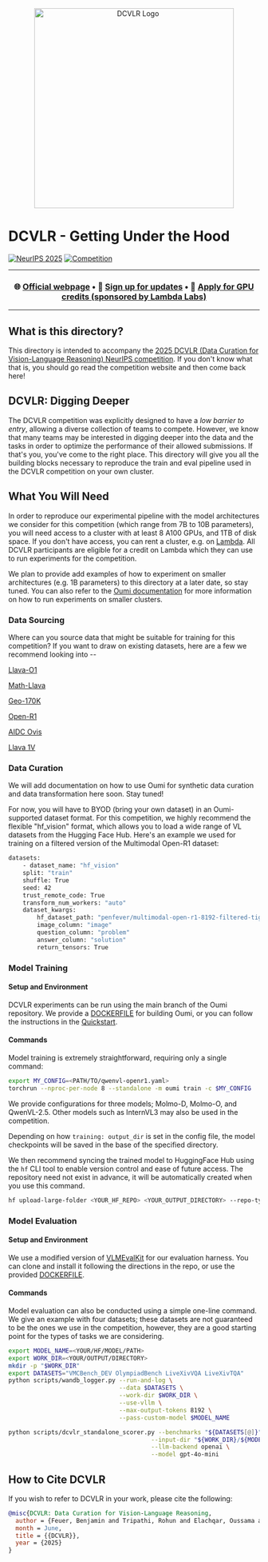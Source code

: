<div align="center">
  <img src="https://dcvlr-neurips.github.io/static/images/dcvlr-logo.png" alt="DCVLR Logo" width="400">
</div>

# DCVLR - Getting Under the Hood

[![NeurIPS 2025](https://img.shields.io/badge/NeurIPS-2025-blue.svg)](https://neurips.cc/Conferences/2025)
[![Competition](https://img.shields.io/badge/Competition-Open-green.svg)](https://dcvlr.org)

---

<div align="center">

  <h3>
   🌐 <a href="https://dcvlr-neurips.github.io">Official webpage</a> •
   🚀 <a href="https://oumi-ai.typeform.com/to/LnYoisi5">Sign up for updates</a> •
   🎯 <a href="https://oumi-ai.typeform.com/to/OGPuRt6U">Apply for GPU credits (sponsored by Lambda Labs)</a>
   </h3>
</div>

---

## What is this directory?

This directory is intended to accompany the [2025 DCVLR (Data Curation for Vision-Language Reasoning) NeurIPS competition](https://dcvlr-neurips.github.io/). If you don't know what that is, you should go read the competition website and then come back here!

## DCVLR: Digging Deeper

The DCVLR competition was explicitly designed to have a *low barrier to entry*, allowing a diverse collection of teams to compete. However, we know that many teams may be interested in digging deeper into the data and the tasks in order to optimize the performance of their allowed submissions. If that's you, you've come to the right place. This directory will give you all the building blocks necessary to reproduce the train and eval pipeline used in the DCVLR competition on your own cluster.

## What You Will Need

In order to reproduce our experimental pipeline with the model architectures we consider for this competition (which range from 7B to 10B parameters), you will need access to a cluster with at least 8 A100 GPUs, and 1TB of disk space. If you don't have access, you can rent a cluster, e.g. on [Lambda](https://lambdalabs.com/service/gpu-cloud). All DCVLR participants are eligible for a credit on Lambda which they can use to run experiments for the competition.

We plan to provide add examples of how to experiment on smaller architectures (e.g. 1B parameters) to this directory at a later date, so stay tuned. You can also refer to the [Oumi documentation](https://oumi.ai/docs/en/latest/index.html) for more information on how to run experiments on smaller clusters.

### Data Sourcing

Where can you source data that might be suitable for training for this competition? If you want to draw on existing datasets, here are a few we recommend looking into --

[Llava-O1](https://huggingface.co/datasets/Xkev/LLaVA-CoT-100k)

[Math-Llava](https://huggingface.co/datasets/Zhiqiang007/MathV360K)

[Geo-170K](https://huggingface.co/datasets/Luckyjhg/Geo170K)

[Open-R1](https://huggingface.co/datasets/lmms-lab/multimodal-open-r1-8k-verified)

[AIDC Ovis](https://huggingface.co/datasets/AIDC-AI/Ovis-dataset)

[Llava 1V](https://huggingface.co/datasets/lmms-lab/LLaVA-OneVision-Data)

### Data Curation

We will add documentation on how to use Oumi for synthetic data curation and data transformation here soon. Stay tuned!

For now, you will have to BYOD (bring your own dataset) in an Oumi-supported dataset format. For this competition, we highly recommend the flexible "hf_vision" format, which allows you to load a wide range of VL datasets from the Hugging Face Hub. Here's an example we used for training on a filtered version of the Multimodal Open-R1 dataset:

```bash
datasets:
    - dataset_name: "hf_vision"
    split: "train"
    shuffle: True
    seed: 42
    trust_remote_code: True
    transform_num_workers: "auto"
    dataset_kwargs:
        hf_dataset_path: "penfever/multimodal-open-r1-8192-filtered-tighter"
        image_column: "image"
        question_column: "problem"
        answer_column: "solution"
        return_tensors: True
```

### Model Training

#### Setup and Environment

DCVLR experiments can be run using the main branch of the Oumi repository. We provide a [DOCKERFILE](https://github.com/oumi-ai/oumi/blob/main/Dockerfile) for building Oumi, or you can follow the instructions in the [Quickstart](https://oumi.ai/docs/en/latest/get_started/quickstart.html).

#### Commands

Model training is extremely straightforward, requiring only a single command:

```bash
export MY_CONFIG=<PATH/TO/qwenvl-openr1.yaml>
torchrun --nproc-per-node 8 --standalone -m oumi train -c $MY_CONFIG
```

We provide configurations for three models; Molmo-D, Molmo-O, and QwenVL-2.5. Other models such as  InternVL3 may also be used in the competition.

Depending on how `training: output_dir` is set in the config file, the model checkpoints will be saved in the base of the specified directory.

We then recommend syncing the trained model to HuggingFace Hub using the `hf` CLI tool to enable version control and ease of future access. The repository need not exist in advance, it will be automatically created when you use this command.

```bash
hf upload-large-folder <YOUR_HF_REPO> <YOUR_OUTPUT_DIRECTORY> --repo-type=model
```

### Model Evaluation

#### Setup and Environment

We use a modified version of [VLMEvalKit](https://github.com/oumi-ai/VLMEvalKit) for our evaluation harness. You can clone and install it following the directions in the repo, or use the provided [DOCKERFILE](https://github.com/oumi-ai/VLMEvalKit/blob/main/docker/Dockerfile.cuda12.9-oumi-molmo-qwen).

#### Commands

Model evaluation can also be conducted using a simple one-line command. We give an example with four datasets; these datasets are not guaranteed to be the ones we use in the competition, however, they are a good starting point for the types of tasks we are considering.

```bash
export MODEL_NAME=<YOUR/HF/MODEL/PATH>
export WORK_DIR=<YOUR/OUTPUT/DIRECTORY>
mkdir -p "$WORK_DIR"
export DATASETS="VMCBench_DEV OlympiadBench LiveXivVQA LiveXivTQA"
python scripts/wandb_logger.py --run-and-log \
                               --data $DATASETS \
                               --work-dir $WORK_DIR \
                               --use-vllm \
                               --max-output-tokens 8192 \
                               --pass-custom-model $MODEL_NAME

python scripts/dcvlr_standalone_scorer.py --benchmarks "${DATASETS[@]}" \
                                        --input-dir "${WORK_DIR}/${MODEL_NAME}" \
                                        --llm-backend openai \
                                        --model gpt-4o-mini
```

## How to Cite DCVLR

If you wish to refer to DCVLR in your work, please cite the following:

```bib
@misc{DCVLR: Data Curation for Vision-Language Reasoning,
  author = {Feuer, Benjamin and Tripathi, Rohun and Elachqar, Oussama and Zhang, Yuhui and Hulkund, Neha and Nguyen, Thao and Shabtay, Nimrod and Udandarao, Vishaal and Wang, Xiaohan and Webb, Stefan and Koukoumidis, Emmanouil and Schmidt, Ludwig and Xie, Saining and Yeung-Levy, Serena and Liang, Paul and Beery, Sara and Gkioxari, Georgia}
  month = June,
  title = {{DCVLR}},
  year = {2025}
}
```
